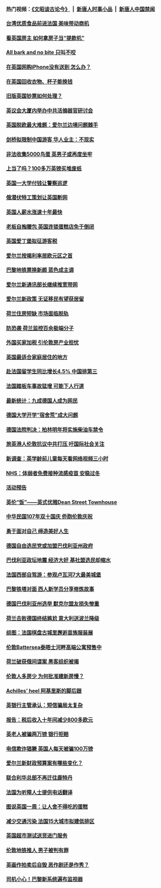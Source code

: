 #### 热门视频：[《文昭谈古论今》](https://github.com/gfw-breaker/wenzhao/blob/master/README.md?t=10201533) &nbsp;|&nbsp; [新唐人时事小品](https://github.com/gfw-breaker/ntdtv-comedy/blob/master/README.md?t=10201533) &nbsp;|&nbsp; [新唐人中国禁闻](https://github.com/gfw-breaker/ntdtv-news/blob/master/README.md?t=10201533)

#### [台湾优质食品前进法国 美味带动商机](../pages/nsc974/n10796380.md?t=10201533) 

#### [看英国房主 如何拿房子当“提款机”](../pages/nsc974/n10795639.md?t=10201533) 

#### [All bark and no bite 只叫不咬](../pages/nsc974/n10795626.md?t=10201533) 

#### [在英国网购iPhone没有送到 怎么办？](../pages/nsc974/n10795611.md?t=10201533) 

#### [在英国回收衣物、杯子能换钱](../pages/nsc974/n10795600.md?t=10201533) 

#### [旧版英国钞票如何处理？](../pages/nsc974/n10795574.md?t=10201533) 

#### [英议会大厦内举办中共活摘器官研讨会](../pages/nsc974/n10795559.md?t=10201533) 

#### [英国脱欧最大难题：爱尔兰边境问题棘手](../pages/nsc974/n10793065.md?t=10201533) 

#### [剑桥拟限制中国游客 华人业主：不现实](../pages/nsc974/n10793028.md?t=10201533) 

#### [非法收集5000鸟蛋 英男子或再度坐牢](../pages/nsc974/n10793168.md?t=10201533) 

#### [上当了吗？100多万英镑买堆废纸](../pages/nsc974/n10793153.md?t=10201533) 

#### [英国一大学付钱让警察巡逻](../pages/nsc974/n10793144.md?t=10201533) 

#### [俄潜伏特工策划让英国断网](../pages/nsc974/n10793138.md?t=10201533) 

#### [英国人薪水涨速十年最快](../pages/nsc974/n10793134.md?t=10201533) 

#### [老板自掏腰包 英国连锁蛋糕店免于倒闭](../pages/nsc974/n10793123.md?t=10201533) 

#### [英国爱丁堡拟征游客税](../pages/nsc974/n10793043.md?t=10201533) 

#### [爱尔兰按揭利率居欧元区之首](../pages/nsc974/n10792636.md?t=10201533) 

#### [巴黎地铁票换新颜 蓝色成主调](../pages/nsc974/n10792539.md?t=10201533) 

#### [爱尔兰新通讯部长继续推宽带网](../pages/nsc974/n10792470.md?t=10201533) 

#### [爱尔兰新政策 无证移民有望获居留](../pages/nsc974/n10792193.md?t=10201533) 

#### [荷兰住房短缺 市场面临脱轨](../pages/nsc974/n10792107.md?t=10201533) 

#### [防恐袭 荷兰监控百余极端分子](../pages/nsc974/n10792022.md?t=10201533) 

#### [外国买家加税 引伦敦房产业担忧](../pages/nsc974/n10790977.md?t=10201533) 

#### [英国最适合家庭居住的地方](../pages/nsc974/n10790961.md?t=10201533) 

#### [赴法国留学生同比增长4.5% 中国排第三](../pages/nsc974/n10790702.md?t=10201533) 

#### [法国踏板车事故猛增 可能下人行道](../pages/nsc974/n10790752.md?t=10201533) 

#### [最新统计：九成德国人成为网民](../pages/nsc974/n10789368.md?t=10201533) 

#### [德国大学开学“宿舍荒”成大问题](../pages/nsc974/n10789287.md?t=10201533) 

#### [德国法院判决：柏林明年将实施柴油车禁令](../pages/nsc974/n10788104.md?t=10201533) 

#### [旅英港人伦敦抗议中共打压 吁国际社会关注](../pages/nsc974/n10788264.md?t=10201533) 

#### [新调查：英学龄前儿童每天看网络视频三小时](../pages/nsc974/n10788331.md?t=10201533) 

#### [NHS：体弱者免费接种流感疫苗 安稳过冬](../pages/nsc974/n10788326.md?t=10201533) 

#### [活动预告](../pages/nsc974/n10788321.md?t=10201533) 

#### [英伦“饭”——英式优雅Dean Street Townhouse](../pages/nsc974/n10788313.md?t=10201533) 

#### [中华民国107年双十国庆 侨胞伦敦庆祝](../pages/nsc974/n10788304.md?t=10201533) 

#### [勇于面对自己 缔造美好人生](../pages/nsc974/n10788275.md?t=10201533) 

#### [德国自由选民党或加盟巴伐利亚州政府](../pages/nsc974/n10788073.md?t=10201533) 

#### [巴伐利亚政坛地震  经济大好 基社盟选民却缩水](../pages/nsc974/n10787951.md?t=10201533) 

#### [法国西部自驾游：参观卢瓦河7大最美城堡](../pages/nsc974/n10760218.md?t=10201533) 

#### [巴黎铁塔对面 西人新学员分享修炼故事](../pages/nsc974/n10786939.md?t=10201533) 

#### [德国巴伐利亚州选举 默克尔盟友损失惨重](../pages/nsc974/n10783385.md?t=10201533) 

#### [荷兰击败德国终结尴尬 意大利送波兰降级](../pages/nsc974/n10783771.md?t=10201533) 

#### [组图：法国棋盘古城里邂逅苗族服装展](../pages/nsc974/n10781596.md?t=10201533) 

#### [伦敦Battersea泰晤士河畔高端公寓预售中](../pages/nsc974/n10780029.md?t=10201533) 

#### [荷兰破获俄间谍案 黑客组织被揭](../pages/nsc974/n10779265.md?t=10201533) 

#### [伦敦人多房少 为何批准建新房慢？](../pages/nsc974/n10779376.md?t=10201533) 

#### [Achilles’ heel 阿基里斯的脚后跟](../pages/nsc974/n10779364.md?t=10201533) 

#### [英银行主管承认：短信骗局太复杂](../pages/nsc974/n10779357.md?t=10201533) 

#### [报告：税后收入十年间减少800多欧元](../pages/nsc974/n10779342.md?t=10201533) 

#### [英老人被骗两万镑 银行拒赔](../pages/nsc974/n10779353.md?t=10201533) 

#### [电信欺诈猖獗 英国人每天被骗100万镑](../pages/nsc974/n10779322.md?t=10201533) 

#### [爱尔兰新财政预算案有哪些变化？](../pages/nsc974/n10779332.md?t=10201533) 

#### [联合利华总部不再迁往鹿特丹](../pages/nsc974/n10779315.md?t=10201533) 

#### [法国为听障人士提供电话翻译](../pages/nsc974/n10776654.md?t=10201533) 

#### [图说英国一周：让人舍不得吃的蛋糕](../pages/nsc974/n10776635.md?t=10201533) 

#### [减少交通污染 法国15大城市拟建低排区](../pages/nsc974/n10776580.md?t=10201533) 

#### [英国超市测试送货进门服务](../pages/nsc974/n10776623.md?t=10201533) 

#### [伦敦地铁推人 男子被判有罪](../pages/nsc974/n10776609.md?t=10201533) 

#### [英画作拍卖后自毁 恶作剧还是作秀？](../pages/nsc974/n10776576.md?t=10201533) 

#### [司机小心！巴黎新系统遍布监视器](../pages/nsc974/n10776510.md?t=10201533) 

